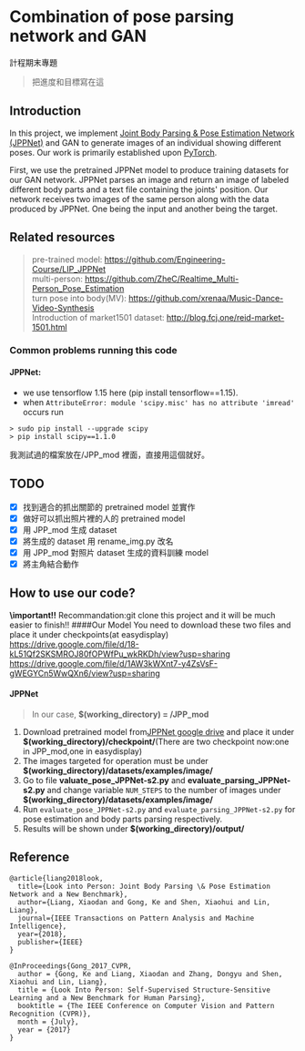 # Combination of pose parsing network and GAN

計程期末專題

> 把進度和目標寫在這

## Introduction
In this project, we implement [Joint Body Parsing & Pose Estimation Network (JPPNet)](https://github.com/Engineering-Course/LIP_JPPNet) and GAN to generate images of an individual showing different poses. Our work is primarily established upon [PyTorch](https://pytorch.org/).

First, we use the pretrained JPPNet model to produce training datasets for our GAN network. JPPNet parses an image and return an image of labeled different body parts and a text file containing the joints' position. Our network receives two images of the same person along with the data produced by JPPNet. One being the input and another being the target.

## Related resources

> pre-trained model: https://github.com/Engineering-Course/LIP_JPPNet <br>
> multi-person: https://github.com/ZheC/Realtime_Multi-Person_Pose_Estimation <br>
> turn pose into body(MV): https://github.com/xrenaa/Music-Dance-Video-Synthesis <br>
> Introduction of market1501 dataset: http://blog.fcj.one/reid-market-1501.html

### Common problems running this code

#### JPPNet:

- we use tensorflow 1.15 here (pip install tensorflow==1.15).
- when `AttributeError: module 'scipy.misc' has no attribute 'imread'` occurs run

```
> sudo pip install --upgrade scipy
> pip install scipy==1.1.0
```

我測試過的檔案放在/JPP_mod 裡面，直接用這個就好。

## TODO

- [x] 找到適合的抓出關節的 pretrained model 並實作 <br>
- [x] 做好可以抓出照片裡的人的 pretrained model <br>
- [x] 用 JPP_mod 生成 dataset <br>
- [x] 將生成的 dataset 用 rename_img.py 改名 <br>
- [x] 用 JPP_mod 對照片 dataset 生成的資料訓練 model <br>
- [x] 將主角結合動作

## How to use our code?
**\important!!**
Recommandation:git clone this project and it will be much easier to finish!!
####Our Model
You need to download these two files and place it under checkpoints(at easydisplay)
https://drive.google.com/file/d/18-kL51Qf2SKSMROJ80fOPWfPu_wkRKDh/view?usp=sharing
https://drive.google.com/file/d/1AW3kWXnt7-y4ZsVsF-gWEGYCn5WwQXn6/view?usp=sharing

#### JPPNet

> In our case, **\$(working_directory) = /JPP_mod**

1. Download pretrained model from[JPPNet google drive](https://drive.google.com/file/d/1BFVXgeln-bek8TCbRjN6utPAgRE0LJZg/view) and place it under **\$(working_directory)/checkpoint/**(There are two checkpoint now:one in JPP_mod,one in easydisplay)
2. The images targeted for operation must be under **\$(working_directory)/datasets/examples/image/**
3. Go to file **valuate_pose_JPPNet-s2.py** and **evaluate_parsing_JPPNet-s2.py** and change variable `NUM_STEPS` to the number of images under **\$(working_directory)/datasets/examples/image/**
4. Run `evaluate_pose_JPPNet-s2.py` and `evaluate_parsing_JPPNet-s2.py` for pose estimation and body parts parsing respectively.
5. Results will be shown under **\$(working_directory)/output/**


## Reference

```
@article{liang2018look,
  title={Look into Person: Joint Body Parsing \& Pose Estimation Network and a New Benchmark},
  author={Liang, Xiaodan and Gong, Ke and Shen, Xiaohui and Lin, Liang},
  journal={IEEE Transactions on Pattern Analysis and Machine Intelligence},
  year={2018},
  publisher={IEEE}
}

@InProceedings{Gong_2017_CVPR,
  author = {Gong, Ke and Liang, Xiaodan and Zhang, Dongyu and Shen, Xiaohui and Lin, Liang},
  title = {Look Into Person: Self-Supervised Structure-Sensitive Learning and a New Benchmark for Human Parsing},
  booktitle = {The IEEE Conference on Computer Vision and Pattern Recognition (CVPR)},
  month = {July},
  year = {2017}
}
```
